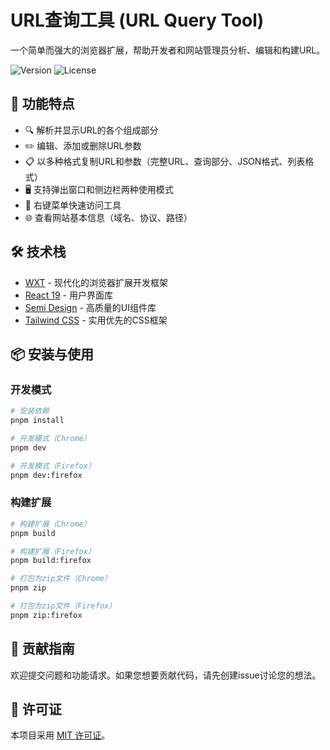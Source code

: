 # URL查询工具 (URL Query Tool)

一个简单而强大的浏览器扩展，帮助开发者和网站管理员分析、编辑和构建URL。

![Version](https://img.shields.io/badge/版本-0.0.0-blue)
![License](https://img.shields.io/badge/许可证-MIT-green)

## 📑 功能特点

- 🔍 解析并显示URL的各个组成部分
- ✏️ 编辑、添加或删除URL参数
- 📋 以多种格式复制URL和参数（完整URL、查询部分、JSON格式、列表格式）
- 🖥️ 支持弹出窗口和侧边栏两种使用模式
- 🔄 右键菜单快速访问工具
- 🌐 查看网站基本信息（域名、协议、路径）

## 🛠️ 技术栈

- [WXT](https://wxt.dev/) - 现代化的浏览器扩展开发框架
- [React 19](https://react.dev/) - 用户界面库
- [Semi Design](https://semi.design/) - 高质量的UI组件库
- [Tailwind CSS](https://tailwindcss.com/) - 实用优先的CSS框架

## 📦 安装与使用

### 开发模式

```bash
# 安装依赖
pnpm install

# 开发模式（Chrome）
pnpm dev

# 开发模式（Firefox）
pnpm dev:firefox
```

### 构建扩展

```bash
# 构建扩展（Chrome）
pnpm build

# 构建扩展（Firefox）
pnpm build:firefox

# 打包为zip文件（Chrome）
pnpm zip

# 打包为zip文件（Firefox）
pnpm zip:firefox
```

## 🤝 贡献指南

欢迎提交问题和功能请求。如果您想要贡献代码，请先创建issue讨论您的想法。

## 📄 许可证

本项目采用 [MIT 许可证](LICENSE)。
